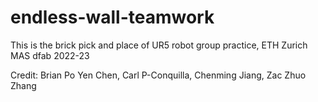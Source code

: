# endless-wall-teamwork
 This is the brick pick and place of UR5 robot group practice, ETH Zurich MAS dfab 2022-23

Credit: Brian Po Yen Chen, Carl P-Conquilla, Chenming Jiang, Zac Zhuo Zhang